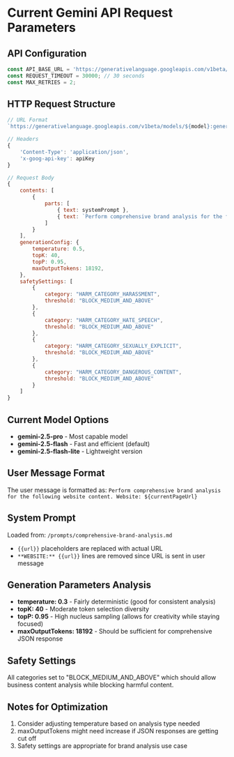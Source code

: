 # Current Gemini API Request Parameters

## API Configuration
```javascript
const API_BASE_URL = 'https://generativelanguage.googleapis.com/v1beta/models';
const REQUEST_TIMEOUT = 30000; // 30 seconds
const MAX_RETRIES = 2;
```

## HTTP Request Structure
```javascript
// URL Format
`https://generativelanguage.googleapis.com/v1beta/models/${model}:generateContent`

// Headers
{
    'Content-Type': 'application/json',
    'x-goog-api-key': apiKey
}

// Request Body
{
    contents: [
        {
            parts: [
                { text: systemPrompt },
                { text: `Perform comprehensive brand analysis for the following website content. Website: ${userMessage}` }
            ]
        }
    ],
    generationConfig: {
        temperature: 0.5,
        topK: 40,
        topP: 0.95,
        maxOutputTokens: 18192,
    },
    safetySettings: [
        {
            category: "HARM_CATEGORY_HARASSMENT",
            threshold: "BLOCK_MEDIUM_AND_ABOVE"
        },
        {
            category: "HARM_CATEGORY_HATE_SPEECH",
            threshold: "BLOCK_MEDIUM_AND_ABOVE"
        },
        {
            category: "HARM_CATEGORY_SEXUALLY_EXPLICIT",
            threshold: "BLOCK_MEDIUM_AND_ABOVE"
        },
        {
            category: "HARM_CATEGORY_DANGEROUS_CONTENT",
            threshold: "BLOCK_MEDIUM_AND_ABOVE"
        }
    ]
}
```

## Current Model Options
- **gemini-2.5-pro** - Most capable model
- **gemini-2.5-flash** - Fast and efficient (default)
- **gemini-2.5-flash-lite** - Lightweight version

## User Message Format
The user message is formatted as: `Perform comprehensive brand analysis for the following website content. Website: ${currentPageUrl}`

## System Prompt
Loaded from: `/prompts/comprehensive-brand-analysis.md`
- `{{url}}` placeholders are replaced with actual URL
- `**WEBSITE:** {{url}}` lines are removed since URL is sent in user message

## Generation Parameters Analysis
- **temperature: 0.3** - Fairly deterministic (good for consistent analysis)
- **topK: 40** - Moderate token selection diversity
- **topP: 0.95** - High nucleus sampling (allows for creativity while staying focused)
- **maxOutputTokens: 18192** - Should be sufficient for comprehensive JSON response

## Safety Settings
All categories set to "BLOCK_MEDIUM_AND_ABOVE" which should allow business content analysis while blocking harmful content.

## Notes for Optimization
1. Consider adjusting temperature based on analysis type needed
2. maxOutputTokens might need increase if JSON responses are getting cut off
3. Safety settings are appropriate for brand analysis use case